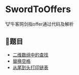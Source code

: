 # SwordToOffers
:cow:牛客网剑指offer通过代码及解析

## :pencil:题目
- [二维数组中的查找](FindInMatrix.md)
- [替换空格](ReplaceSpace.md)
- [从尾到头打印链表](PrintListFromTailToHead.md)